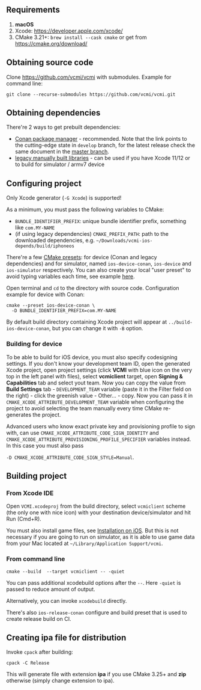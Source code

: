 ## Requirements

1.  **macOS**
2.  Xcode: <https://developer.apple.com/xcode/>
3.  CMake 3.21+: `brew install --cask cmake` or get from
    <https://cmake.org/download/>

## Obtaining source code

Clone <https://github.com/vcmi/vcmi> with submodules. Example for
command line:

`git clone --recurse-submodules https://github.com/vcmi/vcmi.git`

## Obtaining dependencies

There're 2 ways to get prebuilt dependencies:

-   [Conan package
    manager](https://github.com/vcmi/vcmi/tree/develop/docs/conan.md) -
    recommended. Note that the link points to the cutting-edge state in
    `develop` branch, for the latest release check the same document in
    the [master
    branch](https://github.com/vcmi/vcmi/tree/master/docs/conan.md).
-   [legacy manually built
    libraries](https://github.com/vcmi/vcmi-ios-deps) - can be used if
    you have Xcode 11/12 or to build for simulator / armv7 device

## Configuring project

Only Xcode generator (`-G Xcode`) is supported!

As a minimum, you must pass the following variables to CMake:

-   `BUNDLE_IDENTIFIER_PREFIX`: unique bundle identifier prefix,
    something like `com.MY-NAME`
-   (if using legacy dependencies) `CMAKE_PREFIX_PATH`: path to the
    downloaded dependencies, e.g.
    `~/Downloads/vcmi-ios-depends/build/iphoneos`

There're a few [CMake
presets](https://cmake.org/cmake/help/latest/manual/cmake-presets.7.html):
for device (Conan and legacy dependencies) and for simulator, named
`ios-device-conan`, `ios-device` and `ios-simulator` respectively. You
can also create your local "user preset" to avoid typing variables each
time, see example
[here](https://gist.github.com/kambala-decapitator/59438030c34b53aed7d3895aaa48b718).

Open terminal and `cd` to the directory with source code. Configuration
example for device with Conan:

`cmake --preset ios-device-conan \`  
`  -D BUNDLE_IDENTIFIER_PREFIX=com.MY-NAME`

By default build directory containing Xcode project will appear at
`../build-ios-device-conan`, but you can change it with `-B` option.

### Building for device

To be able to build for iOS device, you must also specify codesigning
settings. If you don't know your development team ID, open the generated
Xcode project, open project settings (click **VCMI** with blue icon on
the very top in the left panel with files), select **vcmiclient**
target, open **Signing & Capabilities** tab and select yout team. Now
you can copy the value from **Build Settings** tab - `DEVELOPMENT_TEAM`
variable (paste it in the Filter field on the right) - click the
greenish value - Other... - copy. Now you can pass it in
`CMAKE_XCODE_ATTRIBUTE_DEVELOPMENT_TEAM` variable when configuring the
project to avoid selecting the team manually every time CMake
re-generates the project.

Advanced users who know exact private key and provisioning profile to
sign with, can use `CMAKE_XCODE_ATTRIBUTE_CODE_SIGN_IDENTITY` and
`CMAKE_XCODE_ATTRIBUTE_PROVISIONING_PROFILE_SPECIFIER` variables
instead. In this case you must also pass

`-D CMAKE_XCODE_ATTRIBUTE_CODE_SIGN_STYLE=Manual`.

## Building project

### From Xcode IDE

Open `VCMI.xcodeproj` from the build directory, select `vcmiclient`
scheme (the only one with nice icon) with your destination
device/simulator and hit Run (Cmd+R).

You must also install game files, see [Installation on
iOS](Installation_on_iOS "wikilink"). But this is not necessary if you
are going to run on simulator, as it is able to use game data from your
Mac located at `~/Library/Application Support/vcmi`.

### From command line

`cmake --build `<path to build directory>` --target vcmiclient -- -quiet`

You can pass additional xcodebuild options after the `--`. Here `-quiet`
is passed to reduce amount of output.

Alternatively, you can invoke `xcodebuild` directly.

There's also `ios-release-conan` configure and build preset that is used
to create release build on CI.

## Creating ipa file for distribution

Invoke `cpack` after building:

`cpack -C Release`

This will generate file with extension **ipa** if you use CMake 3.25+
and **zip** otherwise (simply change extension to ipa).